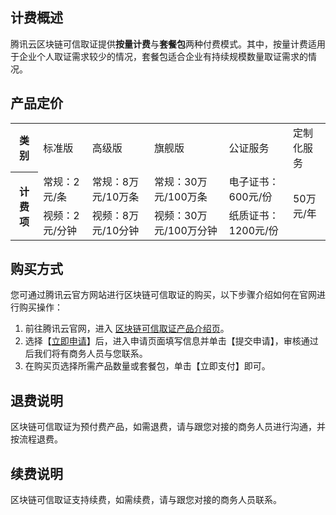 ## 计费概述
腾讯云区块链可信取证提供**按量计费**与**套餐包**两种付费模式。其中，按量计费适用于企业个人取证需求较少的情况，套餐包适合企业有持续规模数量取证需求的情况。  


## 产品定价
<table>
<tr>
<th>类别</th><td>标准版</td><td>高级版</td><td>旗舰版</td><td>公证服务</td><td>定制化服务</td>
</tr>
<tr>
<th rowspan=2>计费项</th>
<td>常规：2元/条</td>
<td>常规：8万元/10万条</td>
<td>常规：30万元/100万条</td>
<td>电子证书：600元/份</td>
<td rowspan=2>50万元/年</td>
</tr>
<tr>
<td>视频：2元/分钟</td>
<td>视频：8万元/10分钟</td>
<td>视频：30万元/100万分钟</td>
<td>纸质证书：1200元/份</td>
</tr>
</table>

## 购买方式
您可通过腾讯云官方网站进行区块链可信取证的购买，以下步骤介绍如何在官网进行购买操作：
1. 前往腾讯云官网，进入 [区块链可信取证产品介绍页](https://cloud.tencent.com/product/btoe)。
2. 选择【[立即申请](https://cloud.tencent.com/apply/p/x59bw2k1ysb)】后，进入申请页面填写信息并单击【提交申请】，审核通过后我们将有商务人员与您联系。
2. 在购买页选择所需产品数量或套餐包，单击【立即支付】即可。

## 退费说明
区块链可信取证为预付费产品，如需退费，请与跟您对接的商务人员进行沟通，并按流程退费。

## 续费说明
区块链可信取证支持续费，如需续费，请与跟您对接的商务人员联系。
